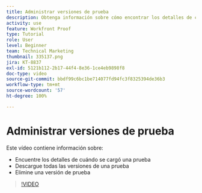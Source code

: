 ```yaml
---
title: Administrar versiones de prueba
description: Obtenga información sobre cómo encontrar los detalles de cuándo se cargó una prueba, cómo descargar todas las versiones de una prueba y eliminar una versión de prueba en  [!DNL  Workfront].
activity: use
feature: Workfront Proof
type: Tutorial
role: User
level: Beginner
team: Technical Marketing
thumbnail: 335137.png
jira: KT-8837
exl-id: 5121b112-2b17-44f4-8e36-1ce4eb9898f8
doc-type: video
source-git-commit: bbdf99c6bc1be714077fd94fc3f8325394de36b3
workflow-type: tm+mt
source-wordcount: '57'
ht-degree: 100%

---
```


# Administrar versiones de prueba

Este vídeo contiene información sobre:

* Encuentre los detalles de cuándo se cargó una prueba
* Descargue todas las versiones de una prueba
* Elimine una versión de prueba

>[!VIDEO](https://video.tv.adobe.com/v/335137/?quality=12&learn=on&enablevpops=1)

<!--
## Learn more
* Manage proof versions
* Remove or archive a proof
* Summary for documents overview
-->
